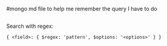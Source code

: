 #mongo md file to help me remember the query I have to do

##
Search with regex:

    { <field>: { $regex: 'pattern', $options: '<options>' } }

